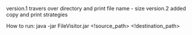 version.1
travers over directory and print file name - size
version.2
added copy and print strategies

How to run:
java -jar FileVisitor.jar <!source_path> <!destination_path>
